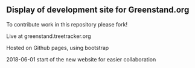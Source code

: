 ## Display of development site for Greenstand.org

To contribute work in this repository please fork!

Live at greenstand.treetracker.org

Hosted on Github pages, using bootstrap

2018-06-01 start of the new website for easier collaboration

